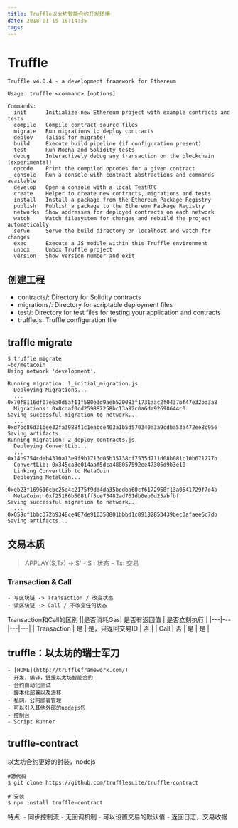 ```yaml
---
title: Truffle以太坊智能合约开发环境
date: 2018-01-15 16:14:35
tags:
---
```

# Truffle
```
Truffle v4.0.4 - a development framework for Ethereum

Usage: truffle <command> [options]

Commands:
  init      Initialize new Ethereum project with example contracts and tests
  compile   Compile contract source files
  migrate   Run migrations to deploy contracts
  deploy    (alias for migrate)
  build     Execute build pipeline (if configuration present)
  test      Run Mocha and Solidity tests
  debug     Interactively debug any transaction on the blockchain (experimental)
  opcode    Print the compiled opcodes for a given contract
  console   Run a console with contract abstractions and commands available
  develop   Open a console with a local TestRPC
  create    Helper to create new contracts, migrations and tests
  install   Install a package from the Ethereum Package Registry
  publish   Publish a package to the Ethereum Package Registry
  networks  Show addresses for deployed contracts on each network
  watch     Watch filesystem for changes and rebuild the project automatically
  serve     Serve the build directory on localhost and watch for changes
  exec      Execute a JS module within this Truffle environment
  unbox     Unbox Truffle project
  version   Show version number and exit

```
## 创建工程
 - contracts/: Directory for Solidity contracts
 - migrations/: Directory for scriptable deployment files
 - test/: Directory for test files for testing your application and contracts
 - truffle.js: Truffle configuration file


## traffle migrate
```
$ truffle migrate                                                                           ~bc/metacoin
Using network 'development'.

Running migration: 1_initial_migration.js
  Deploying Migrations...
  ... 0x70f8116df07e6a0d5af11f580e3d9aeb520083f1731aac2f0437bf47e32bd3a8
  Migrations: 0x8cdaf0cd259887258bc13a92c0a6da92698644c0
Saving successful migration to network...
  ... 0xd7bc86d31bee32fa3988f1c1eabce403a1b5d570340a3a9cdba53a472ee8c956
Saving artifacts...
Running migration: 2_deploy_contracts.js
  Deploying ConvertLib...
  ... 0x14b9754cdeb4310a13e9f9b1713d05b35738cf7535d711d08b081c10b671277b
  ConvertLib: 0x345ca3e014aaf5dca488057592ee47305d9b3e10
  Linking ConvertLib to MetaCoin
  Deploying MetaCoin...
  ... 0xeb23f169616cbc25e4c2175f9dd4da35bcdba60cf6172958f13a0541729f7e4b
  MetaCoin: 0xf25186b5081ff5ce73482ad761db0eb0d25abfbf
Saving successful migration to network...
  ... 0x059cf1bbc372b9348ce487de910358801bbbd1c89182853439bec0afaee6c7db
Saving artifacts...
```

## 交易本质
> APPLAY(S,Tx) -> S'
    - S : 状态
    - Tx: 交易

### Transaction & Call
    - 写区块链 -> Transaction / 改变状态
    - 读区块链 -> Call / 不改变任何状态

Transaction和Call的区别
||是否消耗Gas| 是否有返回值 | 是否立刻执行 |
|---|---|---|---|
| Transaction | 是 | 是，只返回交易ID | 否 |
| Call        | 否 | 是               | 是 |

## truffle：以太坊的瑞士军刀
    - [HOME](http://truffleframework.com/)
    - 开发，编译，链接以太坊智能合约
    - 合约自动化测试
    - 脚本化部署以及迁移
    - 私网，公网部署管理
    - 可以引入其他外部的nodejs包
    - 控制台
    - Script Runner
  
## truffle-contract
以太坊合约更好的封装，nodejs
```
#源代码
$ git clone https://github.com/trufflesuite/truffle-contract

# 安装
$ npm install truffle-contract
```

特点:
    - 同步控制流
    - 无回调机制
    - 可以设置交易的默认值
    - 返回日志，交易收据
